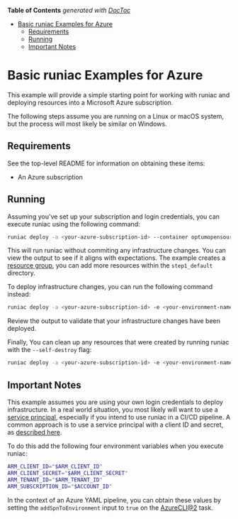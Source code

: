 <!-- START doctoc generated TOC please keep comment here to allow auto update -->
<!-- DON'T EDIT THIS SECTION, INSTEAD RE-RUN doctoc TO UPDATE -->
**Table of Contents**  *generated with [DocToc](https://github.com/thlorenz/doctoc)*

- [Basic runiac Examples for Azure](#basic-runiac-examples-for-azure)
  - [Requirements](#requirements)
  - [Running](#running)
  - [Important Notes](#important-notes)

<!-- END doctoc generated TOC please keep comment here to allow auto update -->

# Basic runiac Examples for Azure

This example will provide a simple starting point for working with runiac and deploying resources into
a Microsoft Azure subscription.

The following steps assume you are running on a Linux or macOS system, but the process will most likely be similar on Windows.

## Requirements

See the top-level README for information on obtaining these items:

- An Azure subscription

## Running

Assuming you've set up your subscription and login credentials, you can execute runiac using the following command:

```bash
runiac deploy -a <your-azure-subscription-id> --container optumopensource/runiac:v0.0.2-alpine-azure --dry-run
```

This will run runiac without commiting any infrastructure changes. You can view the output to see if it aligns with expectations. The example
creates a [resource group](https://registry.terraform.io/providers/hashicorp/azurerm/latest/docs/resources/resource_group), you can add more
resources within the `step1_default` directory.

To deploy infrastructure changes, you can run the following command instead:

```bash
runiac deploy -a <your-azure-subscription-id> -e <your-environment-name> --container optumopensource/runiac:v0.0.1-beta3-alpine-azure
```

Review the output to validate that your infrastructure changes have been deployed.

Finally, You can clean up any resources that were created by running runiac with the `--self-destroy` flag:

```bash
runiac deploy -a <your-azure-subscription-id> -e <your-environment-name> --container optumopensource/runiac:v0.0.1-beta3-alpine-azure --self-destroy
```

## Important Notes

This example assumes you are using your own login credentials to deploy infrastructure. In a real world situation, you most likely will
want to use a [service principal](https://docs.microsoft.com/en-us/azure/active-directory/develop/app-objects-and-service-principals), especially
if you intend to use runiac in a CI/CD pipeline. A common approach is to use a service principal with a client ID and secret, as
[described here](https://registry.terraform.io/providers/hashicorp/azurerm/latest/docs/guides/service_principal_client_secret).

To do this add the following four environment variables when you execute runiac:

```bash
ARM_CLIENT_ID="$ARM_CLIENT_ID"
ARM_CLIENT_SECRET="$ARM_CLIENT_SECRET"
ARM_TENANT_ID="$ARM_TENANT_ID"
ARM_SUBSCRIPTION_ID="$ACCOUNT_ID"
```

In the context of an Azure YAML pipeline, you can obtain these values by setting the `addSpnToEnvironment` input to `true` on the
[AzureCLI@2](https://docs.microsoft.com/en-us/azure/devops/pipelines/tasks/deploy/azure-cli?view=azure-devops) task.
